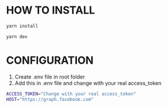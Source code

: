 # HOW TO INSTALL

```bash
yarn install
```

```bash
yarn dev
```

# CONFIGURATION

1. Create .env file in root folder
2. Add this in .env file and change with your real access_token 

```bash
ACCESS_TOKEN="Change with your real access_token"
HOST="https://graph.facebook.com"
```